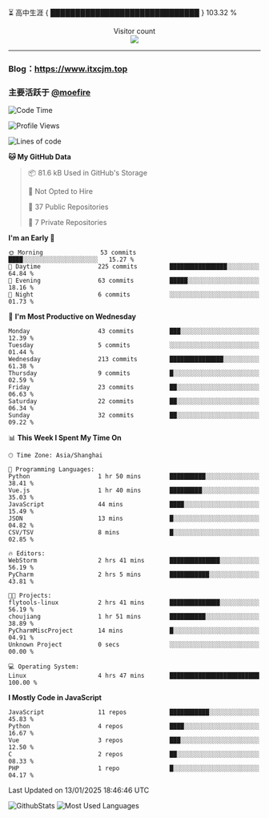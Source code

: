 ⏳ 高中生涯 { ██████████████████████████████ } 103.32 %
<p align="center"> 
  Visitor count<br>
  <img src="https://profile-counter.glitch.me/itxcjm/count.svg" />
</p>

---
### Blog：https://www.itxcjm.top
### 主要活跃于 [@moefire](https://github.com/moefire)
<!--START_SECTION:waka-->
![Code Time](http://img.shields.io/badge/Code%20Time-14%20hrs%208%20mins-blue)

![Profile Views](http://img.shields.io/badge/Profile%20Views-245-blue)

![Lines of code](https://img.shields.io/badge/From%20Hello%20World%20I%27ve%20Written-731.1%20thousand%20lines%20of%20code-blue)

**🐱 My GitHub Data** 

> 📦 81.6 kB Used in GitHub's Storage 
 > 
> 🚫 Not Opted to Hire
 > 
> 📜 37 Public Repositories 
 > 
> 🔑 7 Private Repositories 
 > 
**I'm an Early 🐤** 

```text
🌞 Morning                53 commits          ████░░░░░░░░░░░░░░░░░░░░░   15.27 % 
🌆 Daytime                225 commits         ████████████████░░░░░░░░░   64.84 % 
🌃 Evening                63 commits          █████░░░░░░░░░░░░░░░░░░░░   18.16 % 
🌙 Night                  6 commits           ░░░░░░░░░░░░░░░░░░░░░░░░░   01.73 % 
```
📅 **I'm Most Productive on Wednesday** 

```text
Monday                   43 commits          ███░░░░░░░░░░░░░░░░░░░░░░   12.39 % 
Tuesday                  5 commits           ░░░░░░░░░░░░░░░░░░░░░░░░░   01.44 % 
Wednesday                213 commits         ███████████████░░░░░░░░░░   61.38 % 
Thursday                 9 commits           █░░░░░░░░░░░░░░░░░░░░░░░░   02.59 % 
Friday                   23 commits          ██░░░░░░░░░░░░░░░░░░░░░░░   06.63 % 
Saturday                 22 commits          ██░░░░░░░░░░░░░░░░░░░░░░░   06.34 % 
Sunday                   32 commits          ██░░░░░░░░░░░░░░░░░░░░░░░   09.22 % 
```


📊 **This Week I Spent My Time On** 

```text
🕑︎ Time Zone: Asia/Shanghai

💬 Programming Languages: 
Python                   1 hr 50 mins        ██████████░░░░░░░░░░░░░░░   38.41 % 
Vue.js                   1 hr 40 mins        █████████░░░░░░░░░░░░░░░░   35.03 % 
JavaScript               44 mins             ████░░░░░░░░░░░░░░░░░░░░░   15.49 % 
JSON                     13 mins             █░░░░░░░░░░░░░░░░░░░░░░░░   04.82 % 
CSV/TSV                  8 mins              █░░░░░░░░░░░░░░░░░░░░░░░░   02.85 % 

🔥 Editors: 
WebStorm                 2 hrs 41 mins       ██████████████░░░░░░░░░░░   56.19 % 
PyCharm                  2 hrs 5 mins        ███████████░░░░░░░░░░░░░░   43.81 % 

🐱‍💻 Projects: 
flytools-linux           2 hrs 41 mins       ██████████████░░░░░░░░░░░   56.19 % 
choujiang                1 hr 51 mins        ██████████░░░░░░░░░░░░░░░   38.89 % 
PyCharmMiscProject       14 mins             █░░░░░░░░░░░░░░░░░░░░░░░░   04.91 % 
Unknown Project          0 secs              ░░░░░░░░░░░░░░░░░░░░░░░░░   00.00 % 

💻 Operating System: 
Linux                    4 hrs 47 mins       █████████████████████████   100.00 % 
```

**I Mostly Code in JavaScript** 

```text
JavaScript               11 repos            ███████████░░░░░░░░░░░░░░   45.83 % 
Python                   4 repos             ████░░░░░░░░░░░░░░░░░░░░░   16.67 % 
Vue                      3 repos             ███░░░░░░░░░░░░░░░░░░░░░░   12.50 % 
C                        2 repos             ██░░░░░░░░░░░░░░░░░░░░░░░   08.33 % 
PHP                      1 repo              █░░░░░░░░░░░░░░░░░░░░░░░░   04.17 % 
```




 Last Updated on 13/01/2025 18:46:46 UTC
<!--END_SECTION:waka-->
![GithubStats](https://github-readme-stats-blue-three.vercel.app/api?username=itxcjm&show_icons=true&theme=light&layout=compact&locale=cn&include_all_commits=true&count_private=true&role=OWNER,ORGANIZATION_MEMBER,COLLABORATOR)
![Most Used Languages](https://github-readme-stats-blue-three.vercel.app/api/top-langs/?username=itxcjm&theme=light&layout=compact&count_private=true&role=OWNER,ORGANIZATION_MEMBER,COLLABORATOR)
